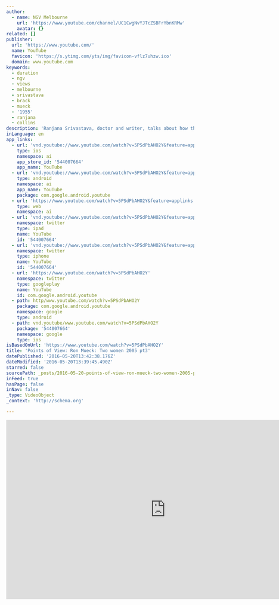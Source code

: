 ```yaml
---
author:
  - name: NGV Melbourne
    url: 'https://www.youtube.com/channel/UC1CwgNvYJTcZSBFrYbnKRMw'
    avatar: {}
related: []
publisher:
  url: 'https://www.youtube.com/'
  name: YouTube
  favicon: 'https://s.ytimg.com/yts/img/favicon-vflz7uhzw.ico'
  domain: www.youtube.com
keywords:
  - duration
  - ngv
  - views
  - melbourne
  - srivastava
  - brack
  - mueck
  - '1955'
  - ranjana
  - collins
description: 'Ranjana Srivastava, doctor and writer, talks about how the body changes as it ages.'
inLanguage: en
app_links:
  - url: 'vnd.youtube://www.youtube.com/watch?v=5PSdPbAHO2Y&feature=applinks'
    type: ios
    namespace: ai
    app_store_id: '544007664'
    app_name: YouTube
  - url: 'vnd.youtube://www.youtube.com/watch?v=5PSdPbAHO2Y&feature=applinks'
    type: android
    namespace: ai
    app_name: YouTube
    package: com.google.android.youtube
  - url: 'https://www.youtube.com/watch?v=5PSdPbAHO2Y&feature=applinks'
    type: web
    namespace: ai
  - url: 'vnd.youtube://www.youtube.com/watch?v=5PSdPbAHO2Y&feature=applinks'
    namespace: twitter
    type: ipad
    name: YouTube
    id: '544007664'
  - url: 'vnd.youtube://www.youtube.com/watch?v=5PSdPbAHO2Y&feature=applinks'
    namespace: twitter
    type: iphone
    name: YouTube
    id: '544007664'
  - url: 'https://www.youtube.com/watch?v=5PSdPbAHO2Y'
    namespace: twitter
    type: googleplay
    name: YouTube
    id: com.google.android.youtube
  - path: http/www.youtube.com/watch?v=5PSdPbAHO2Y
    package: com.google.android.youtube
    namespace: google
    type: android
  - path: vnd.youtube/www.youtube.com/watch?v=5PSdPbAHO2Y
    package: '544007664'
    namespace: google
    type: ios
isBasedOnUrl: 'https://www.youtube.com/watch?v=5PSdPbAHO2Y'
title: 'Points of View: Ron Mueck: Two women 2005 pt3'
datePublished: '2016-05-20T13:42:38.176Z'
dateModified: '2016-05-20T13:39:45.490Z'
starred: false
sourcePath: _posts/2016-05-20-points-of-view-ron-mueck-two-women-2005-pt3.md
inFeed: true
hasPage: false
inNav: false
_type: VideoObject
_context: 'http://schema.org'

---
```

<iframe src="https://cdn.embedly.com/widgets/media.html?src=https%3A%2F%2Fwww.youtube.com%2Fembed%2F5PSdPbAHO2Y%3Ffeature%3Doembed&amp;url=http%3A%2F%2Fwww.youtube.com%2Fwatch%3Fv%3D5PSdPbAHO2Y&amp;image=https%3A%2F%2Fi.ytimg.com%2Fvi%2F5PSdPbAHO2Y%2Fhqdefault.jpg&amp;key=b7d04c9b404c499eba89ee7072e1c4f7&amp;type=text%2Fhtml&amp;schema=youtube" width="854" height="480" scrolling="no" frameborder="0" allowfullscreen="" style=""></iframe>